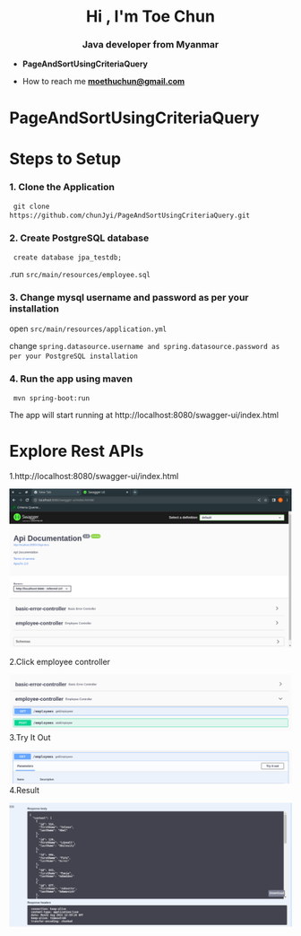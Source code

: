 <h1 align="center">Hi , I'm Toe Chun</h1>
<h3 align="center"> Java developer from Myanmar</h3>

-  **PageAndSortUsingCriteriaQuery**

-  How to reach me **moethuchun@gmail.com**


# PageAndSortUsingCriteriaQuery

# Steps to Setup

 ### 1. Clone the Application
 
     git clone https://github.com/chunJyi/PageAndSortUsingCriteriaQuery.git

 ### 2. Create PostgreSQL database
 
     create database jpa_testdb;
     
  .run `src/main/resources/employee.sql`
  
 ### 3. Change mysql username and password as per your installation

   open `src/main/resources/application.yml`
   
   change `spring.datasource.username and spring.datasource.password as per your PostgreSQL installation`

 ### 4.  Run the app using maven
       
     mvn spring-boot:run 
     
  The app will start running at http://localhost:8080/swagger-ui/index.html
  
  
 # Explore Rest APIs
 
 1.http://localhost:8080/swagger-ui/index.html
 
 ![](https://github.com/chunJyi/PageAndSortUsingCriteriaQuery/blob/main/src/main/resources/static/images/1.png)
 
 2.Click employee controller
 
 ![](https://github.com/chunJyi/PageAndSortUsingCriteriaQuery/blob/main/src/main/resources/static/images/employee_controller.png)
 3.Try It Out
 
 ![](https://github.com/chunJyi/PageAndSortUsingCriteriaQuery/blob/main/src/main/resources/static/images/tryItOut.png)
 4.Result
 
 ![](https://github.com/chunJyi/PageAndSortUsingCriteriaQuery/blob/main/src/main/resources/static/images/response.png)
 
